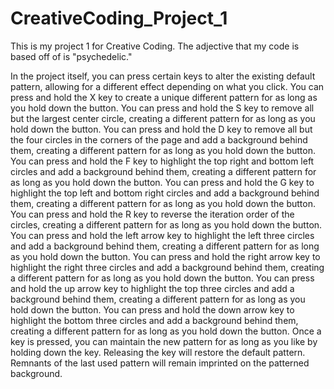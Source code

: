 # CreativeCoding_Project_1
This is my project 1 for Creative Coding.
The adjective that my code is based off of is "psychedelic."

In the project itself, you can press certain keys to alter the existing default pattern, allowing for a different effect depending on what you click. 
You can press and hold the X key to create a unique different pattern for as long as you hold down the button.
You can press and hold the S key to remove all but the largest center circle, creating a different pattern for as long as you hold down the button.
You can press and hold the D key to remove all but the four circles in the corners of the page and add a background behind them, creating a different pattern for as long as you hold down the button.
You can press and hold the F key to highlight the top right and bottom left circles and add a background behind them, creating a different pattern for as long as you hold down the button.
You can press and hold the G key to highlight the top left and bottom right circles and add a background behind them, creating a different pattern for as long as you hold down the button.
You can press and hold the R key to reverse the iteration order of the circles, creating a different pattern for as long as you hold down the button.
You can press and hold the left arrow key to highlight the left three circles and add a background behind them, creating a different pattern for as long as you hold down the button.
You can press and hold the right arrow key to highlight the right three circles and add a background behind them, creating a different pattern for as long as you hold down the button.
You can press and hold the up arrow key to highlight the top three circles and add a background behind them, creating a different pattern for as long as you hold down the button.
You can press and hold the down arrow key to highlight the bottom three circles and add a background behind them, creating a different pattern for as long as you hold down the button.
Once a key is pressed, you can maintain the new pattern for as long as you like by holding down the key. Releasing the key will restore the default pattern. Remnants of the last used pattern will remain imprinted on the patterned background.
